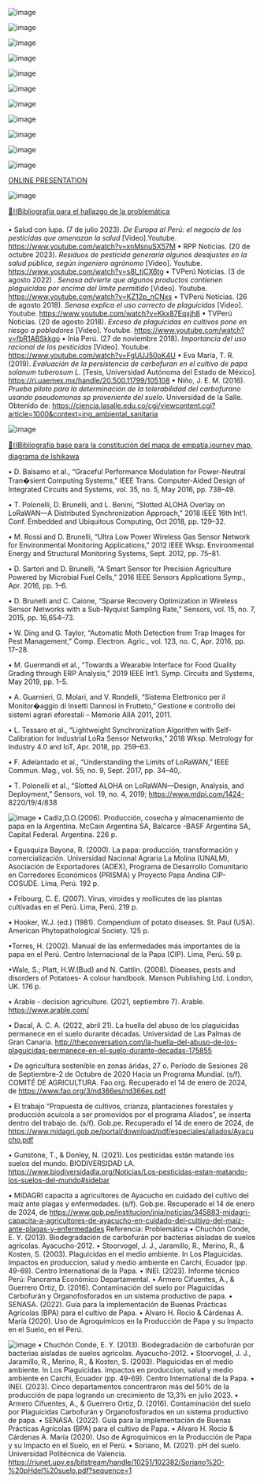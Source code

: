 ![image](https://github.com/Fx2048/Team_4_FdD/assets/131219987/3a34e2b4-e66e-4d64-8539-b42b6e747323)


![image](https://github.com/Fx2048/Team_4_FdD/assets/131219987/4b87ee43-16e5-4eb8-aeb7-da71a793c530)

[](https://github.com/Fx2048/Team_4_FdD/assets/131219987/ff14a341-b66d-4656-8854-3bb349f0d755)



![image](https://github.com/Fx2048/Team_4_FdD/assets/131219987/d8a0182d-2fb8-4c1f-a87f-0f9944e7d449)


![image](https://github.com/Fx2048/Team_4_FdD/assets/131219987/24b4facb-30c5-45d7-bfb3-6fb6a67a7047)


![image](https://github.com/Fx2048/Team_4_FdD/assets/131219987/3eb6002c-15e4-4794-a1a7-ac82f6ec8fcf)

![image](https://github.com/Fx2048/Team_4_FdD/assets/131219987/cf4773da-b530-4396-8cd7-3ed8df59eaf5)

![image](https://github.com/Fx2048/Team_4_FdD/assets/131219987/79a2f4be-2dd5-40e3-9748-6059e1dce025)


![image](https://github.com/Fx2048/Team_4_FdD/assets/131219987/f39d3e58-cc41-4280-87b3-fce711ff4fac)


![image](https://github.com/Fx2048/Team_4_FdD/assets/131219987/22ee3930-72ab-4f5b-935d-1b28cb0f37b9)

![image](https://github.com/Fx2048/Team_4_FdD/assets/131219987/68e0eb67-c732-453e-af43-a6e125121558)


[](https://github.com/Fx2048/Team_4_FdD/assets/131219987/ed9813e3-467c-48f0-8151-8ace0b393444)

![image](https://github.com/Fx2048/Team_4_FdD/assets/131219987/0a6b96c3-0785-4639-981c-3983647a26da)


[ONLINE PRESENTATION](https://www.canva.com/design/DAF5y-mq_oU/VwOhxY1MChr1Qd3Xt_TtjQ/view?utm_content=DAF5y-mq_oU&utm_campaign=designshare&utm_medium=link&utm_source=editor)

![image](https://github.com/Fx2048/Team_4_FdD/assets/131219987/a010d776-6d31-4aa7-8432-a0b66ecd65c4)


[](https://github.com/Fx2048/Team_4_FdD/assets/131219987/ef49a8e7-aa46-44e4-923b-2f0b4f880c9f)

[](https://github.com/Fx2048/Team_4_FdD/assets/131219987/6b3b9b5c-06ff-47ce-98d8-b3df074ba2f2)



[🎯⛓️Bibliografía para el hallazgo de la problemática](../../Bibliografía/Indent_problema.txt)

•  Salud con lupa. (7 de julio 2023). *De Europa al Perú: el negocio 
  de los pesticidas que amenazan la salud* [Video].Youtube. 
  https://www.youtube.com/watch?v=xnMsnuSX57M
•  RPP Noticias. (20 de octubre 2023). *Residuos de pesticida generaría 
  algunos desajustes en la salud pública, según ingeniero agrónomo* 
  [Video]. Youtube. https://www.youtube.com/watch?v=s8I_tjCX6tg
•  TVPerú Noticias. (3 de agosto 2022) . *Senasa advierte que algunos 
  productos contienen plaguicidas por encima del límite permitido* [Video]. 
  Youtube. https://www.youtube.com/watch?v=KZ12p_nCNxs
•  TVPerú Noticias. (26 de agosto 2018). *Senasa explica el uso correcto 
  de plaguicidas* [Video]. Youtube. 
  https://www.youtube.com/watch?v=Kkx87Eqxjh8
•  TVPerú Noticias. (20 de agosto 2018). *Exceso de plaguicidas en 
  cultivos pone en riesgo a pobladores* [Video]. Youtube. https://www.youtube.com/watch?v=fbR1ABSkkgo
•  Inia Perú. (27 de noviembre 2018). *Importancia del uso racional 
  de los pesticidas* [Video]. Youtube. 
  https://www.youtube.com/watch?v=FgUUJ50oK4U
•  Eva María, T. R. (2019). *Evaluación de la persistencia de carbofuran 
  en el cultivo de papa solanum tuberosum L.* [Tesis, Universidad 
  Autónoma del Estado de México]. 
  https://ri.uaemex.mx/handle/20.500.11799/105108
•  Niño, J. E. M. (2016). *Prueba piloto para la determinación de la 
  tolerabilidad del carbofurano usando pseudomonas sp proveniente del 
  suelo*. Universidad de la Salle. 
  Obtenido de: https://ciencia.lasalle.edu.co/cgi/viewcontent.cgi?article=1000&context=ing_ambiental_sanitaria

![image](https://github.com/Fx2048/Team_4_FdD/assets/131219987/92a47939-1448-4ad0-9be7-3cc4fbbabae7)

[🎯⛓️Bibliografía base para la constitución del mapa de empatía,journey map, diagrama de Ishikawa](../../Bibliografía/Indent_problema.txt)


• D. Balsamo et al., “Graceful Performance Modulation for Power-Neutral Tran�sient Computing Systems,” IEEE Trans. Computer-Aided Design of Integrated Circuits and Systems, vol. 35, no. 5, May 2016, pp. 738–49.

• T. Polonelli, D. Brunelli, and L. Benini, “Slotted ALOHA Overlay on LoRaWAN—A Distributed Synchronization Approach,” 2018 IEEE 16th Int’l. Conf. Embedded and Ubiquitous Computing, Oct 2018, pp. 129–32.

• M. Rossi and D. Brunelli, “Ultra Low Power Wireless Gas Sensor Network for Environmental Monitoring Applications,” 2012 IEEE Wksp. Environmental Energy and Structural Monitoring Systems, Sept. 2012, pp. 75–81.

• D. Sartori and D. Brunelli, “A Smart Sensor for Precision Agriculture Powered by Microbial Fuel Cells,” 2016 IEEE Sensors Applications Symp., Apr. 2016, pp. 1–6.

• D. Brunelli and C. Caione, “Sparse Recovery Optimization in Wireless Sensor Networks with a Sub-Nyquist Sampling Rate,” Sensors, vol. 15, no. 7, 2015, pp. 16,654–73.

• W. Ding and G. Taylor, “Automatic Moth Detection from Trap Images for Pest Management,” Comp. Electron. Agric., vol. 123, no. C, Apr. 2016, pp. 17–28.

• M. Guermandi et al., “Towards a Wearable Interface for Food Quality Grading through ERP Analysis,” 2019 IEEE Int’l. Symp. Circuits and Systems, May 2019, pp. 1–5.

• A. Guarnieri, G. Molari, and V. Rondelli, “Sistema Elettronico per il Monitor�aggio di Insetti Dannosi in Frutteto,” Gestione e controllo dei sistemi agrari eforestali – Memorie AIIA 2011, 2011.

• L. Tessaro et al., “Lightweight Synchronization Algorithm with Self-Calibration for Industrial LoRa Sensor Networks,” 2018 Wksp. Metrology for Industry 4.0 and IoT, Apr. 2018, pp. 259–63.

• F. Adelantado et al., “Understanding the Limits of LoRaWAN,” IEEE Commun. Mag., vol. 55, no. 9, Sept. 2017, pp. 34–40,.

• T. Polonelli et al., “Slotted ALOHA on LoRaWAN—Design, Analysis, and Deployment,” Sensors, vol. 19, no. 4, 2019; https://www.mdpi.com/1424- 8220/19/4/838

![image](https://github.com/Fx2048/Team_4_FdD/assets/131219987/711db806-2bc9-4af6-ae48-46ef2e2949fa)
• Cadiz,D.O.(2006). Producción, cosecha y almacenamiento de papa en la Argentina. McCain Argentina SA, Balcarce -BASF Argentina SA, Capital Federal. Argentina. 226 p.

• Egusquiza Bayona, R. (2000). La papa: producción, transformación y comercialización. Universidad Nacional Agraria La Molina (UNALM), Asociación de Exportadores (ADEX), Programa de Desarrollo Comunitario en Corredores Económicos (PRISMA) y Proyecto Papa Andina CIP-COSUDE. Lima, Perú. 192 p.

• Fribourg, C. E. (2007). Virus, viroides y mollicutes de las plantas cultivadas en el Perú. Lima, Perú. 219 p.

• Hooker, W.J. (ed.) (1981). Compendium of potato diseases. St. Paul (USA). American Phytopathological Society. 125 p.

•Torres, H. (2002). Manual de las enfermedades más importantes de la papa en el Perú. Centro Internacional de la Papa (CIP). Lima, Perú. 59 p.

•Wale, S.; Platt, H.W.(Bud) and N. Cattlin. (2008). Diseases, pests and disorders of Potatoes- A colour handbook. Manson Publishing Ltd. London, UK. 176 p.

• Arable - decision agriculture. (2021, septiembre 7). Arable. https://www.arable.com/

• Dacal, A. C. A. (2022, abril 21). La huella del abuso de los plaguicidas permanece en el suelo durante décadas. Universidad de Las Palmas de Gran Canaria. http://theconversation.com/la-huella-del-abuso-de-los-plaguicidas-permanece-en-el-suelo-durante-decadas-175855

• De agricultura sostenible en zonas áridas, 27 o. Período de Sesiones 28 de Septiembre-2 de Octubre de 2020 Hacia un Programa Mundial. (s/f). COMITÉ DE AGRICULTURA. Fao.org. Recuperado el 14 de enero de 2024, de https://www.fao.org/3/nd366es/nd366es.pdf

• El trabajo “Propuesta de cultivos, crianza, plantaciones forestales y producción acuícola a ser promovidos por el programa Aliados”, se inserta dentro del trabajo de. (s/f). Gob.pe. Recuperado el 14 de enero de 2024, de https://www.midagri.gob.pe/portal/download/pdf/especiales/aliados/Ayacucho.pdf

• Gunstone, T., & Donley, N. (2021). Los pesticidas están matando los suelos del mundo. BIODIVERSIDAD LA. https://www.biodiversidadla.org/Noticias/Los-pesticidas-estan-matando-los-suelos-del-mundo#sidebar

• MIDAGRI capacita a agricultores de Ayacucho en cuidado del cultivo del maíz ante plagas y enfermedades. (s/f). Gob.pe. Recuperado el 14 de enero de 2024, de https://www.gob.pe/institucion/inia/noticias/345883-midagri-capacita-a-agricultores-de-ayacucho-en-cuidado-del-cultivo-del-maiz-ante-plagas-y-enfermedades
Referencia: Problemática
•  Chuchón Conde, E. Y. (2013). Biodegradación de carbofurán por bacterias aisladas de suelos agrícolas. Ayacucho-2012.
•  Stoorvogel, J. J., Jaramillo, R., Merino, R., & Kosten, S. (2003). Plaguicidas en el medio ambiente. In Los Plaguicidas. Impactos en produccion, salud y medio ambiente en Carchi, Ecuador (pp. 49-69). Centro International de la Papa.
•  INEI. (2023). Informe técnico Perú: Panorama Económico Departamental.
•  Armero Cifuentes, A., & Guerrero Ortiz, D. (2016). Contaminación del suelo por Plaguicidas Carbofurán y Organofosforados en un sistema productivo de papa.
•  SENASA. (2022). Guía para la implementación de Buenas Prácticas Agrícolas (BPA) para el cultivo de Papa.
•  Alvaro H. Rocio & Cárdenas A. María (2020). Uso de Agroquímicos en la Producción de Papa y su Impacto en el Suelo, en el Perú.

![image](https://github.com/Fx2048/Team_4_FdD/assets/131219987/e092da3b-8ec2-4ab3-922f-6740d418c6bd)
•  Chuchón Conde, E. Y. (2013). Biodegradación de carbofurán por bacterias aisladas de suelos agrícolas. Ayacucho-2012.
•  Stoorvogel, J. J., Jaramillo, R., Merino, R., & Kosten, S. (2003). Plaguicidas en el medio ambiente. In Los Plaguicidas. Impactos en produccion, salud y medio ambiente en Carchi, Ecuador (pp. 49-69). Centro International de la Papa.
•  INEI. (2023). Cinco departamentos concentraron más del 50% de la producción de papa logrando un crecimiento de 13,3% en julio 2023.
•  Armero Cifuentes, A., & Guerrero Ortiz, D. (2016). Contaminación del suelo por Plaguicidas Carbofurán y Organofosforados en un sistema productivo de papa.
• SENASA. (2022). Guía para la implementación de Buenas Prácticas Agrícolas (BPA) para el cultivo de Papa.
•  Alvaro H. Rocio & Cárdenas A. María (2020). Uso de Agroquímicos en la Producción de Papa y su Impacto en el Suelo, en el Perú.
•  Soriano, M. (2021). pH del suelo. Universidad Politécnica de Valencia. https://riunet.upv.es/bitstream/handle/10251/102382/Soriano%20-%20pHdel%20suelo.pdf?sequence=1

